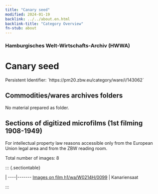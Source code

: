 ```yaml
---
title: "Canary seed"
modified: 2024-01-19
backlink: ../../about.en.html
backlink-title: "Category Overview"
fn-stub: about
---
```


### Hamburgisches Welt-Wirtschafts-Archiv (HWWA)

# Canary seed

<div class="hint">Persistent Identifier: `https://pm20.zbw.eu/category/ware/i/143062`</div>







## Commodities/wares archives folders





No material prepared as folder.



<a id="filmsections" />

## Sections of digitized microfilms (1st filming 1908-1949)

<p>For intellectual property law reasons accessible only from the European Union legal area and from the ZBW reading room.</p>



<p>Total number of images: 8</p>




::: {.sectiontable}

 | 
----|-------
<a class="btn" href="https://pm20.zbw.eu/film/h1/wa/W0214H/0099" rel="nofollow">Images on film h1/wa/W0214H/0099</a> | Kanariensaat


:::
















